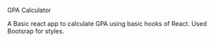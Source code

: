 GPA Calculator

A Basic react app to calculate GPA using basic hooks of React.
Used Bootsrap for styles.
